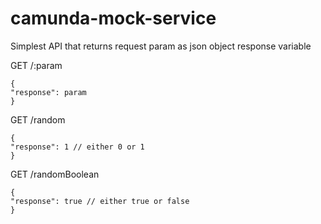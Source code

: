 # camunda-mock-service
Simplest API that returns request param as json object response variable

GET /:param
```
{
"response": param
}
```

GET /random
```
{
"response": 1 // either 0 or 1
}
```

GET /randomBoolean
```
{
"response": true // either true or false
}
```
